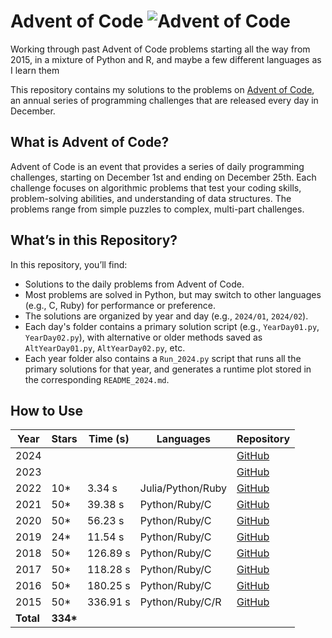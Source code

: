 # Advent of Code ![Advent of Code](https://adventofcode.com/favicon.ico)

Working through past Advent of Code problems starting all the way from 2015, in a mixture of Python and R, and maybe a few different languages as I learn them

This repository contains my solutions to the problems on [Advent of Code](https://adventofcode.com/), an annual series of programming challenges that are released every day in December.

## What is Advent of Code?

Advent of Code is an event that provides a series of daily programming challenges, starting on December 1st and ending on December 25th. Each challenge focuses on algorithmic problems that test your coding skills, problem-solving abilities, and understanding of data structures. The problems range from simple puzzles to complex, multi-part challenges.

## What’s in this Repository?

In this repository, you’ll find:
- Solutions to the daily problems from Advent of Code.
- Most problems are solved in Python, but may switch to other languages (e.g., C, Ruby) for performance or preference.
- The solutions are organized by year and day (e.g., `2024/01`, `2024/02`).
- Each day's folder contains a primary solution script (e.g., `YearDay01.py`, `YearDay02.py`), with alternative or older methods saved as `AltYearDay01.py`, `AltYearDay02.py`, etc.
- Each year folder also contains a `Run_2024.py` script that runs all the primary solutions for that year, and generates a runtime plot stored in the corresponding `README_2024.md`.

## How to Use
| Year | Stars | Time (s) | Languages        | Repository |
|------|-------|-----------------|------------------|------------|
| 2024 |       |                 |                  | [GitHub](https://github.com/abbasmoosajee07/AdventofCode) |
| 2023 |       |                 |                  | [GitHub](https://github.com/abbasmoosajee07/AdventofCode) |
| 2022 | 10\*   |  3.34 s|Julia/Python/Ruby| [GitHub](https://github.com/abbasmoosajee07/AdventofCode) |
| 2021 | 50\*  | 39.38 s| Python/Ruby/C    | [GitHub](https://github.com/abbasmoosajee07/AdventofCode/tree/main/2021) |
| 2020 | 50\*  | 56.23 s| Python/Ruby/C    | [GitHub](https://github.com/abbasmoosajee07/AdventofCode/tree/main/2020) |
| 2019 | 24\*  | 11.54 s| Python/Ruby/C    | [GitHub](https://github.com/abbasmoosajee07/AdventofCode/tree/main/2019) |
| 2018 | 50\*  |126.89 s| Python/Ruby/C    | [GitHub](https://github.com/abbasmoosajee07/AdventofCode/tree/main/2018) |
| 2017 | 50\*  |118.28 s| Python/Ruby/C    | [GitHub](https://github.com/abbasmoosajee07/AdventofCode/tree/main/2017) |
| 2016 | 50\*  |180.25 s| Python/Ruby/C    | [GitHub](https://github.com/abbasmoosajee07/AdventofCode/tree/main/2016) |
| 2015 | 50\*  |336.91 s| Python/Ruby/C/R  | [GitHub](https://github.com/abbasmoosajee07/AdventofCode/tree/main/2015) |
| **Total** | **334\*** |                 |                  |            |
